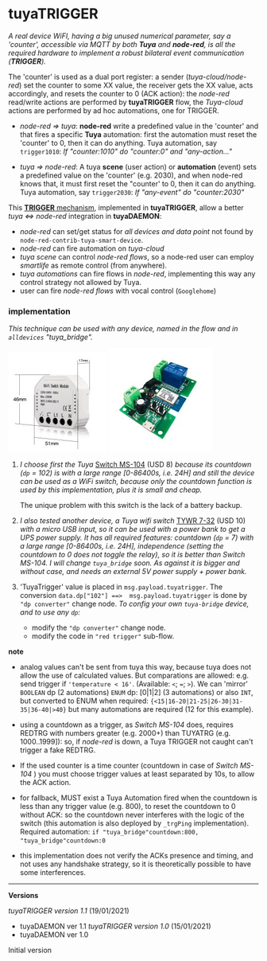 # tuyaTRIGGER 

_A real device WiFI, having  a big unused numerical parameter, say a 'counter', accessible via MQTT by both **Tuya** and **node-red**, is all the required hardware to implement a robust bilateral event communication (**TRIGGER**)._

The 'counter' is used as a dual port register: a sender (_tuya-cloud/node-red_) set the counter to some XX value, the receiver gets the XX value, acts accordingly, and resets the counter to 0 (ACK action): the _node-red_ read/write actions are performed by **tuyaTRIGGER** flow, the _Tuya-cloud_ actions are performed by ad hoc automations, one for TRIGGER.

 - _node-red => tuya_: **node-red** write a predefined value in the 'counter' and that fires a specific **Tuya** automation: first the automation must reset the 'counter' to 0, then it can do anything.
 Tuya automation, say `trigger1010`:   _If "counter:1010" do "counter:0" and "any-action..."_ 

 - _tuya => node-red_: A tuya **scene** (user action) or **automation** (event) sets  a predefined value on the 'counter' (e.g. 2030), and when node-red knows that, it must first reset  the "counter' to 0, then it can do anything.
 Tuya automation,  say `trigger2030`: _If "any-event" do "counter:2030"_ 

This [**TRIGGER** mechanism](https://github.com/msillano/tuyaDAEMON/wiki/tuyaTRIGGER-info), implemented in **tuyaTRIGGER**, allow a better _tuya <=> node-red_ integration in **tuyaDAEMON**:
 - _node-red_ can set/get status for _all devices and data point_ not found by `node-red-contrib-tuya-smart-device`.
 - _node-red_ can fire automation on _tuya-cloud_ 
 - _tuya scene_ can control _node-red flows_, so a node-red user can employ _smartlife_ as remote control (from anywhere).
 - _tuya automations_ can fire flows in _node-red_, implementing this way any control strategy not allowed by Tuya.
 - user can fire _node-red flows_ with vocal control (`Googlehome`)

### implementation

_This technique can be used with any device, named in the flow and in `alldevices` "tuya_bridge"._

[![](./../pics/tuyadaemon04.jpg)](https://github.com/msillano/tuyaDAEMON/blob/main/devices/Smart_switch01/device_Smart_Switch01.pdf) [![](./../pics/tuyadaemon05.jpg)](https://github.com/msillano/tuyaDAEMON/blob/main/devices/switch-1CH/device_switch-1CH.pdf)

1) _I choose first the Tuya_ [Switch MS-104](https://github.com/msillano/tuyaDAEMON/blob/main/devices/Smart_switch01/device_Smart_Switch01.pdf) (USD 8) _because its countdown (`dp` = 102) is with a large range [0-86400s, i.e. 24H] and still the device can be used as a WiFi switch, because only the countdown function is used by this implementation, plus it is small and cheap._ 

   The unique problem with this switch is the lack of a battery backup.

2) _I also tested another device, a Tuya wifi switch_ [TYWR 7-32](https://github.com/msillano/tuyaDAEMON/blob/main/devices/switch-1CH/device_switch-1CH.pdf) (USD 10) _with a micro USB input, so it can be used with a power bank to get a UPS power supply.
It has all required features:  countdown (`dp` = 7) with a large range [0-86400s, i.e. 24H], independence (setting the countdown to 0 does not toggle the relay), so it is better than Switch MS-104. I will change `tuya_bridge` soon. As against it is bigger and without case, and needs an external 5V power supply + power bank._

3) 'TuyaTrigger' value is placed in `msg.payload.tuyatrigger`.  The conversion `data.dp["102"] ==>  msg.payload.tuyatrigger` is done by `"dp converter"` change node. _To config your own `tuya-bridge` device, and to use any `dp`:_
     - modify the  `"dp converter"` change node. 
     - modify the code in `"red trigger"` sub-flow.


**note**
 
 - analog values can't be sent from tuya this way, because tuya does not allow the use of calculated values. But comparations are allowed: e.g. send trigger if `'temperature < 16'`. (Available: `<`; `=`; `>`). We can 'mirror' `BOOLEAN` dp (2 automations) `ENUM` dp: [0|1|2]  (3 automations) or also `INT`, but converted to ENUM when required: `{<15|16-20|21-25|26-30|31-35|36-40|>40}` but many automations are required (12 for this example).

 - using a countdown as a trigger, as _Switch MS-104_ does, requires REDTRG with numbers greater (e.g. 2000+) than TUYATRG (e.g. 1000..1999]): so, if _node-red_ is down, a Tuya TRIGGER not caught can't trigger a fake REDTRG.
 
 - If the used counter is a time counter (countdown in case of  _Switch MS-104_ ) you must choose trigger values at least separated by 10s, to allow the ACK action.

 - for fallback, MUST exist a Tuya Automation fired when the countdown is less than any trigger value (e.g. 800), to reset the countdown to 0 without ACK: so the countdown never interferes with the logic of the switch (this automation is also deployed by `_trgPing` implementation). Required automation:  `if "tuya_bridge"countdown:800, "tuya_bridge"countdown:0` 
 
- this implementation does not verify the ACKs presence and timing, and not uses any handshake strategy, so it is theoretically possible to have some interferences.

--------------------
**Versions**

_tuyaTRIGGER version 1.1_ (19/01/2021)
  - tuyaDAEMON ver 1.1
_tuyaTRIGGER version 1.0_ (15/01/2021)
  - tuyaDAEMON ver 1.0

Initial version     
